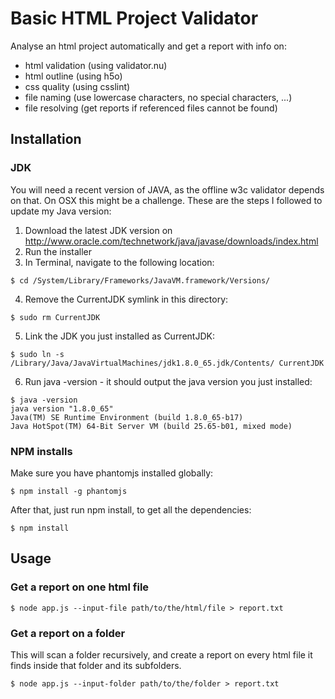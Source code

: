 # Basic HTML Project Validator

Analyse an html project automatically and get a report with info on:

- html validation (using validator.nu)
- html outline (using h5o)
- css quality (using csslint)
- file naming (use lowercase characters, no special characters, ...)
- file resolving (get reports if referenced files cannot be found)

## Installation

### JDK

You will need a recent version of JAVA, as the offline w3c validator depends on that.
On OSX this might be a challenge. These are the steps I followed to update my Java version:

1. Download the latest JDK version on http://www.oracle.com/technetwork/java/javase/downloads/index.html
2. Run the installer
3. In Terminal, navigate to the following location:

  ```
  $ cd /System/Library/Frameworks/JavaVM.framework/Versions/
  ```

4. Remove the CurrentJDK symlink in this directory:

  ```
  $ sudo rm CurrentJDK
  ```

5. Link the JDK you just installed as CurrentJDK:

  ```
  $ sudo ln -s /Library/Java/JavaVirtualMachines/jdk1.8.0_65.jdk/Contents/ CurrentJDK
  ```

6. Run java -version - it should output the java version you just installed:

  ```
  $ java -version
  java version "1.8.0_65"
  Java(TM) SE Runtime Environment (build 1.8.0_65-b17)
  Java HotSpot(TM) 64-Bit Server VM (build 25.65-b01, mixed mode)
  ```

### NPM installs

Make sure you have phantomjs installed globally:

```
$ npm install -g phantomjs
```

After that, just run npm install, to get all the dependencies:

```
$ npm install
```

## Usage

### Get a report on one html file

```
$ node app.js --input-file path/to/the/html/file > report.txt
```

### Get a report on a folder

This will scan a folder recursively, and create a report on every html file it finds inside that folder and its subfolders.

```
$ node app.js --input-folder path/to/the/folder > report.txt
```
